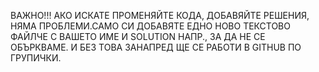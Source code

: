 ВАЖНО!!!
АКО ИСКАТЕ ПРОМЕНЯЙТЕ КОДА, ДОБАВЯЙТЕ РЕШЕНИЯ, НЯМА ПРОБЛЕМИ.САМО СИ ДОБАВЯТЕ ЕДНО НОВО ТЕКСТОВО ФАЙЛЧЕ С ВАШЕТО ИМЕ И SOLUTION НАПР., ЗА ДА НЕ СЕ ОБЪРКВАМЕ. И БЕЗ ТОВА ЗАНАПРЕД ЩЕ СЕ РАБОТИ В GITHUB ПО ГРУПИЧКИ.
